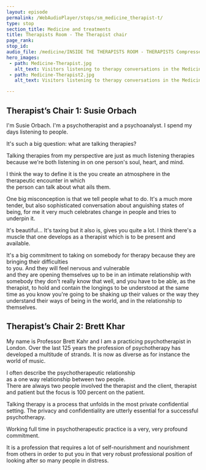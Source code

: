 ```yaml
---
layout: episode
permalink: /WebAudioPlayer/stops/sm_medicine_therapist-t/
type: stop
section_title: Medicine and treatments
title: Therapists Room - The Therapist chair
page_rank:
stop_id:
audio_file: /medicine/INSIDE THE THERAPISTS ROOM - THERAPISTS Compressed.mp3
hero_images:
 - path: Medicine-Therapist.jpg
   alt_text: Visitors listening to therapy conversations in the Medicine Galleries at the Science Museum. Image © The Board of Trustees of the Science Museum, London
 - path: Medicine-Therapist2.jpg
   alt_text: Visitors listening to therapy conversations in the Medicine Galleries at the Science Museum. Image © The Board of Trustees of the Science Museum, London

---
```


## Therapist’s Chair 1: Susie Orbach  

I'm Susie Orbach. I'm a psychotherapist and a psychoanalyst. I spend my days listening to people.   

It's such a big question: what are talking therapies?  

Talking therapies from my perspective are just as much listening therapies because we're both listening in on one person's soul, heart, and mind.  

I think the way to define it is the you create an atmosphere in the therapeutic encounter in which  
the person can talk about what ails them.  

One big misconception is that we tell people what to do. It's a much more tender, but also sophisticated conversation about anguishing states of being, for me it very much celebrates change in people and tries to underpin it.  

It's beautiful... It's taxing but it also is, gives you quite a lot. I think there's a muscle that one develops as a therapist which is to be present and available.

It's a big commitment to taking on somebody for therapy because they are bringing their difficulties  
to you. And they will feel nervous and vulnerable  
and they are opening themselves up to be in an intimate relationship with somebody they don't really know that well, and you have to be able, as the therapist, to hold and contain the longings to be understood at the same time as you know you're going to be shaking up their values or the way they understand their ways of being in the world, and in the relationship to themselves.  

## Therapist’s Chair 2: Brett Khar  

My name is Professor Brett Kahr and I am a practicing psychotherapist in London.
Over the last 125 years the profession of psychotherapy has developed
a multitude of strands. It is now as diverse as for instance the world of music.

I often describe the psychotherapeutic relationship  
as a one way relationship between two people.  
There are always two people involved the therapist and the client,
therapist and patient but the focus is 100 percent on the patient.  

Talking therapy is a process that unfolds in the most private confidential setting.
The privacy and confidentiality are utterly essential for a successful psychotherapy.  

Working full time in psychotherapeutic practice is a very, very profound commitment.  

It is a profession that requires a lot of self-nourishment and nourishment from
others in order to put you in that very robust professional position
of looking after so many people in distress.
